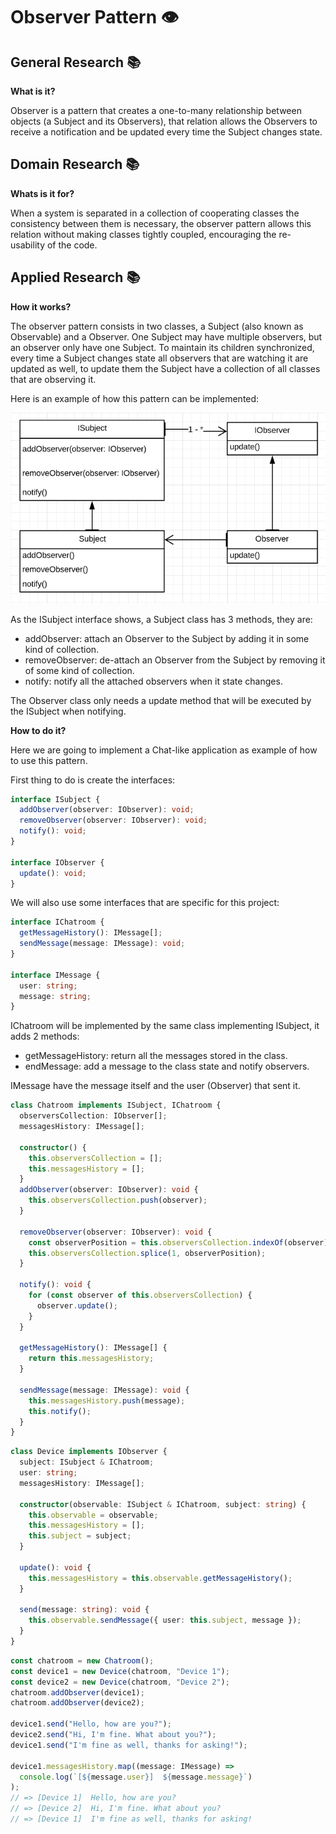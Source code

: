 # Observer Pattern 👁

## General Research 📚

**What is it?**

Observer is a pattern that creates a one-to-many relationship between objects (a Subject and its Observers), that relation allows the Observers to receive a notification and be updated every time the Subject changes state.

## Domain Research 📚

**Whats is it for?**

When a system is separated in a collection of cooperating classes the consistency between them is necessary, the observer pattern allows this relation without making classes tightly coupled, encouraging the re-usability of the code.

## Applied Research 📚

**How it works?**

The observer pattern consists in two classes, a Subject (also known as Observable) and a Observer. One Subject may have multiple observers, but an observer only have one Subject. To maintain its children synchronized, every time a Subject changes state all observers that are watching it are updated as well, to update them the Subject have a collection of all classes that are observing it.

Here is an example of how this pattern can be implemented:

![Observer UML](docs/observer-uml.png)

As the ISubject interface shows, a Subject class has 3 methods, they are:

- addObserver: attach an Observer to the Subject by adding it in some kind of collection.
- removeObserver: de-attach an Observer from the Subject by removing it of some kind of collection.
- notify: notify all the attached observers when it state changes.

The Observer class only needs a update method that will be executed by the ISubject when notifying.

**How to do it?**

Here we are going to implement a Chat-like application as example of how to use this pattern.

First thing to do is create the interfaces:

```typescript
interface ISubject {
  addObserver(observer: IObserver): void;
  removeObserver(observer: IObserver): void;
  notify(): void;
}

interface IObserver {
  update(): void;
}
```

We will also use some interfaces that are specific for this project:

```typescript
interface IChatroom {
  getMessageHistory(): IMessage[];
  sendMessage(message: IMessage): void;
}

interface IMessage {
  user: string;
  message: string;
}
```

IChatroom will be implemented by the same class implementing ISubject, it adds 2 methods:

- getMessageHistory: return all the messages stored in the class.
- endMessage: add a message to the class state and notify observers.

IMessage have the message itself and the user (Observer) that sent it.

```typescript
class Chatroom implements ISubject, IChatroom {
  observersCollection: IObserver[];
  messagesHistory: IMessage[];

  constructor() {
    this.observersCollection = [];
    this.messagesHistory = [];
  }
  addObserver(observer: IObserver): void {
    this.observersCollection.push(observer);
  }

  removeObserver(observer: IObserver): void {
    const observerPosition = this.observersCollection.indexOf(observer);
    this.observersCollection.splice(1, observerPosition);
  }

  notify(): void {
    for (const observer of this.observersCollection) {
      observer.update();
    }
  }

  getMessageHistory(): IMessage[] {
    return this.messagesHistory;
  }

  sendMessage(message: IMessage): void {
    this.messagesHistory.push(message);
    this.notify();
  }
}
```

```typescript
class Device implements IObserver {
  subject: ISubject & IChatroom;
  user: string;
  messagesHistory: IMessage[];

  constructor(observable: ISubject & IChatroom, subject: string) {
    this.observable = observable;
    this.messagesHistory = [];
    this.subject = subject;
  }

  update(): void {
    this.messagesHistory = this.observable.getMessageHistory();
  }

  send(message: string): void {
    this.observable.sendMessage({ user: this.subject, message });
  }
}
```

```typescript
const chatroom = new Chatroom();
const device1 = new Device(chatroom, "Device 1");
const device2 = new Device(chatroom, "Device 2");
chatroom.addObserver(device1);
chatroom.addObserver(device2);

device1.send("Hello, how are you?");
device2.send("Hi, I'm fine. What about you?");
device1.send("I'm fine as well, thanks for asking!");

device1.messagesHistory.map((message: IMessage) =>
  console.log(`[${message.user}]  ${message.message}`)
);
// => [Device 1]  Hello, how are you?
// => [Device 2]  Hi, I'm fine. What about you?
// => [Device 1]  I'm fine as well, thanks for asking!
```

